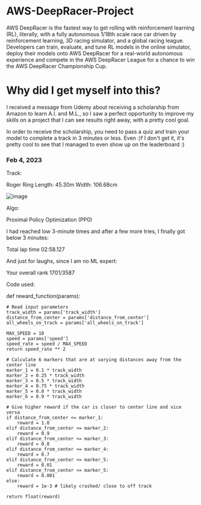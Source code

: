 # AWS-DeepRacer-Project

AWS DeepRacer is the fastest way to get rolling with reinforcement learning (RL), literally, with a fully autonomous 1/18th scale race car driven by reinforcement learning, 3D racing simulator, and a global racing league. Developers can train, evaluate, and tune RL models in the online simulator, deploy their models onto AWS DeepRacer for a real-world autonomous experience and compete in the AWS DeepRacer League for a chance to win the AWS DeepRacer Championship Cup.

# Why did I get myself into this?

I received a message from Udemy about receiving a scholarship from Amazon to learn A.I. and M.L., so I saw a perfect opportunity to improve my skills on a project that I can see results right away, with a pretty cool goal.

In order to receive the scholarship, you need to pass a quiz and train your model to complete a track in 3 minutes or less. Even  :)f I don't get it, it's pretty cool to see that I managed to even show up on the leaderboard :)

### Feb 4, 2023

Track: 

Roger Ring
Length: 45.30m
Width: 106.68cm

![image](https://user-images.githubusercontent.com/117388341/216794922-9f026757-f3ea-47a4-95e8-023937d1d6bb.png)

Algo:

Proximal Policy Optimization (PP0)

I had reached low 3-minute times and after a few more tries, I finally got below 3 minutes:

Total lap time
02:58.127

And just for laughs, since I am no ML expert:

Your overall rank
1701/3587

Code used:

def reward_function(params):

    # Read input parameters
    track_width = params['track_width']
    distance_from_center = params['distance_from_center']
    all_wheels_on_track = params['all_wheels_on_track']
    
    MAX_SPEED = 10
    speed = params['speed']
    speed_rate = speed / MAX_SPEED
    return speed_rate ** 2

    # Calculate 6 markers that are at varying distances away from the center line
    marker_1 = 0.1 * track_width
    marker_2 = 0.25 * track_width
    marker_3 = 0.5 * track_width
    marker_4 = 0.75 * track_width
    marker_5 = 0.8 * track_width
    marker_6 = 0.9 * track_width
    
    # Give higher reward if the car is closer to center line and vice versa
    if distance_from_center <= marker_1:
        reward = 1.0
    elif distance_from_center <= marker_2:
        reward = 0.9
    elif distance_from_center <= marker_3:
        reward = 0.8
    elif distance_from_center <= marker_4:
        reward = 0.7
    elif distance_from_center <= marker_5:
        reward = 0.01
    elif distance_from_center <= marker_5:
        reward = 0.001
    else:
        reward = 1e-3 # likely crashed/ close to off track
        
    return float(reward)





